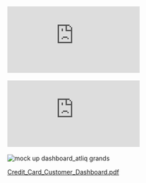 ![hello](https://github.com/himanshu-banodha/test/blob/main/Credit_Card_Customer_Dashboard.pdf)


![image](https://github.com/himanshu-banodha/test/blob/main/Credit_Card_Customer_Dashboard.pdf)


![mock up dashboard_atliq grands](https://github.com/himanshu-banodha/AtliQ-hospitality-analysis-powerbi/assets/161852954/a4bf09d1-e63a-418e-82e7-ade12eeb8b5f)

[Credit_Card_Customer_Dashboard.pdf](https://github.com/user-attachments/files/15917549/Credit_Card_Customer_Dashboard.pdf)
